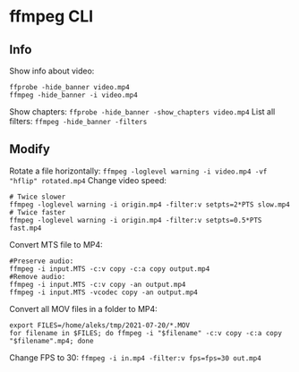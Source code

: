 # ffmpeg CLI

## Info
Show info about video:
```
ffprobe -hide_banner video.mp4
ffmpeg -hide_banner -i video.mp4
```
Show chapters: `ffprobe -hide_banner -show_chapters video.mp4`
List all filters: `ffmpeg -hide_banner -filters`

## Modify
Rotate a file horizontally: `ffmpeg -loglevel warning -i video.mp4 -vf "hflip" rotated.mp4`
Change video speed: 
```
# Twice slower
ffmpeg -loglevel warning -i origin.mp4 -filter:v setpts=2*PTS slow.mp4
# Twice faster
ffmpeg -loglevel warning -i origin.mp4 -filter:v setpts=0.5*PTS fast.mp4
```
Convert MTS file to MP4:
```
#Preserve audio:
ffmpeg -i input.MTS -c:v copy -c:a copy output.mp4
#Remove audio:
ffmpeg -i input.MTS -c:v copy -an output.mp4
ffmpeg -i input.MTS -vcodec copy -an output.mp4
```
Convert all MOV files in a folder to MP4:
```
export FILES=/home/aleks/tmp/2021-07-20/*.MOV
for filename in $FILES; do ffmpeg -i "$filename" -c:v copy -c:a copy "$filename".mp4; done
```
Change FPS to 30: `ffmpeg -i in.mp4 -filter:v fps=fps=30 out.mp4`